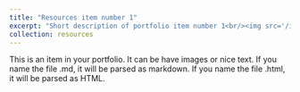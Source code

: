 ```yaml
---
title: "Resources item number 1"
excerpt: "Short description of portfolio item number 1<br/><img src='/images/500x300.png'>"
collection: resources
---
```


This is an item in your portfolio. It can be have images or nice text. If you name the file .md, it will be parsed as markdown. If you name the file .html, it will be parsed as HTML. 
